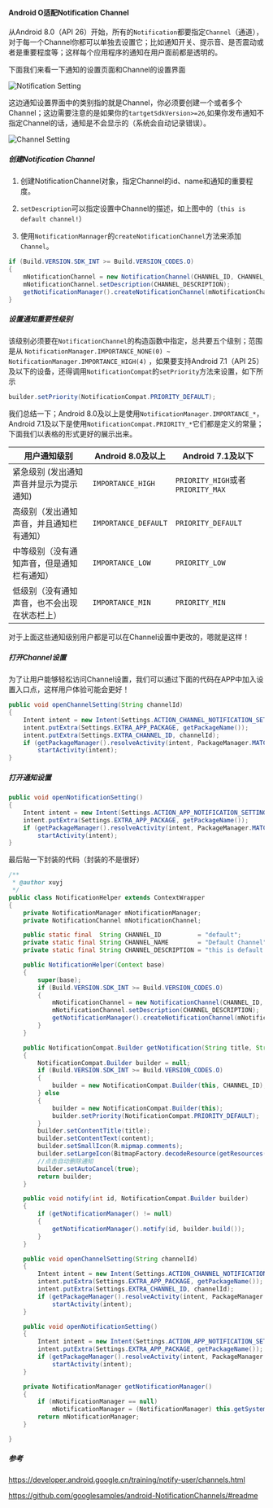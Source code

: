 #### Android O适配Notification Channel

从Android 8.0（API 26）开始，所有的`Notification`都要指定`Channel`（通道），对于每一个Channel你都可以单独去设置它；比如通知开关、提示音、是否震动或者是重要程度等；这样每个应用程序的通知在用户面前都是透明的。

下面我们来看一下通知的设置页面和Channel的设置界面

![Notification Setting](https://upload-images.jianshu.io/upload_images/1715317-3ff28da940bee84a.png?imageMogr2/auto-orient/strip%7CimageView2/2/w/1240)

这边通知设置界面中的类别指的就是Channel，你必须要创建一个或者多个Channel；这边需要注意的是如果你的`tartgetSdkVersion>=26`,如果你发布通知不指定Channel的话，通知是不会显示的（系统会自动记录错误）。

![Channel Setting](https://upload-images.jianshu.io/upload_images/1715317-94dc4a4f3ac6d125.png?imageMogr2/auto-orient/strip%7CimageView2/2/w/1240)

##### 创建Notification Channel

1. 创建NotificationChannel对象，指定Channel的id、name和通知的重要程度。

2. `setDescription`可以指定设置中Channel的描述，如上图中的（`this is default channel!`）

3. 使用`NotificationMannager`的`createNotificationChannel`方法来添加`Channel`。


```java
if (Build.VERSION.SDK_INT >= Build.VERSION_CODES.O)
{
	mNotificationChannel = new NotificationChannel(CHANNEL_ID, CHANNEL_NAME, NotificationManager.IMPORTANCE_DEFAULT);
	mNotificationChannel.setDescription(CHANNEL_DESCRIPTION);
	getNotificationManager().createNotificationChannel(mNotificationChannel);
}
```

##### 设置通知重要性级别

该级别必须要在`NotificationChannel`的构造函数中指定，总共要五个级别；范围是从 `NotificationManager.IMPORTANCE_NONE(0) ~ NotificationManager.IMPORTANCE_HIGH(4)`
，如果要支持Android 7.1（API 25）及以下的设备，还得调用`NotificationCompat`的`setPriority`方法来设置，如下所示

```java
builder.setPriority(NotificationCompat.PRIORITY_DEFAULT);
```
我们总结一下；Android 8.0及以上是使用`NotificationManager.IMPORTANCE_*`，Android 7.1及以下是使用`NotificationCompat.PRIORITY_*`它们都是定义的常量；下面我们以表格的形式更好的展示出来。

用户通知级别 | Android 8.0及以上 | Android 7.1及以下
----|------|----
紧急级别 (发出通知声音并显示为提示通知) | `IMPORTANCE_HIGH` | `PRIORITY_HIGH`或者`PRIORITY_MAX`
高级别（发出通知声音，并且通知栏有通知） | `IMPORTANCE_DEFAULT`  | `PRIORITY_DEFAULT`
中等级别（没有通知声音，但是通知栏有通知） | `IMPORTANCE_LOW`  | `PRIORITY_LOW`
低级别（没有通知声音，也不会出现在状态栏上） | `IMPORTANCE_MIN`  | `PRIORITY_MIN`

对于上面这些通知级别用户都是可以在Channel设置中更改的，嗯就是这样！

##### 打开Channel设置

为了让用户能够轻松访问Channel设置，我们可以通过下面的代码在APP中加入设置入口点，这样用户体验可能会更好！

```java
public void openChannelSetting(String channelId)
{
	Intent intent = new Intent(Settings.ACTION_CHANNEL_NOTIFICATION_SETTINGS);
	intent.putExtra(Settings.EXTRA_APP_PACKAGE, getPackageName());
	intent.putExtra(Settings.EXTRA_CHANNEL_ID, channelId);
	if (getPackageManager().resolveActivity(intent, PackageManager.MATCH_DEFAULT_ONLY) != null)
		startActivity(intent);
}
```

##### 打开通知设置

```java
public void openNotificationSetting()
{
	Intent intent = new Intent(Settings.ACTION_APP_NOTIFICATION_SETTINGS);
	intent.putExtra(Settings.EXTRA_APP_PACKAGE, getPackageName());
	if (getPackageManager().resolveActivity(intent, PackageManager.MATCH_DEFAULT_ONLY) != null)
		startActivity(intent);
}
```

最后贴一下封装的代码（封装的不是很好）

```java
/**
 * @author xuyj
 */
public class NotificationHelper extends ContextWrapper
{
    private NotificationManager mNotificationManager;
    private NotificationChannel mNotificationChannel;

    public static final  String CHANNEL_ID          = "default";
    private static final String CHANNEL_NAME        = "Default Channel";
    private static final String CHANNEL_DESCRIPTION = "this is default channel!";

    public NotificationHelper(Context base)
    {
        super(base);
        if (Build.VERSION.SDK_INT >= Build.VERSION_CODES.O)
        {
            mNotificationChannel = new NotificationChannel(CHANNEL_ID, CHANNEL_NAME, NotificationManager.IMPORTANCE_DEFAULT);
            mNotificationChannel.setDescription(CHANNEL_DESCRIPTION);
            getNotificationManager().createNotificationChannel(mNotificationChannel);
        }
    }

    public NotificationCompat.Builder getNotification(String title, String content)
    {
        NotificationCompat.Builder builder = null;
        if (Build.VERSION.SDK_INT >= Build.VERSION_CODES.O)
        {
            builder = new NotificationCompat.Builder(this, CHANNEL_ID);
        } else
        {
            builder = new NotificationCompat.Builder(this);
            builder.setPriority(NotificationCompat.PRIORITY_DEFAULT);
        }
        builder.setContentTitle(title);
        builder.setContentText(content);
        builder.setSmallIcon(R.mipmap.comments);
        builder.setLargeIcon(BitmapFactory.decodeResource(getResources(), R.mipmap.comments));
        //点击自动删除通知
        builder.setAutoCancel(true);
        return builder;
    }

    public void notify(int id, NotificationCompat.Builder builder)
    {
        if (getNotificationManager() != null)
        {
            getNotificationManager().notify(id, builder.build());
        }
    }

    public void openChannelSetting(String channelId)
    {
        Intent intent = new Intent(Settings.ACTION_CHANNEL_NOTIFICATION_SETTINGS);
        intent.putExtra(Settings.EXTRA_APP_PACKAGE, getPackageName());
        intent.putExtra(Settings.EXTRA_CHANNEL_ID, channelId);
        if (getPackageManager().resolveActivity(intent, PackageManager.MATCH_DEFAULT_ONLY) != null)
            startActivity(intent);
    }

    public void openNotificationSetting()
    {
        Intent intent = new Intent(Settings.ACTION_APP_NOTIFICATION_SETTINGS);
        intent.putExtra(Settings.EXTRA_APP_PACKAGE, getPackageName());
        if (getPackageManager().resolveActivity(intent, PackageManager.MATCH_DEFAULT_ONLY) != null)
            startActivity(intent);
    }

    private NotificationManager getNotificationManager()
    {
        if (mNotificationManager == null)
            mNotificationManager = (NotificationManager) this.getSystemService(this.NOTIFICATION_SERVICE);
        return mNotificationManager;
    }

}
```

##### 参考

https://developer.android.google.cn/training/notify-user/channels.html

https://github.com/googlesamples/android-NotificationChannels/#readme